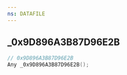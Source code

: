```yaml
---
ns: DATAFILE
---
```

## _0x9D896A3B87D96E2B

```c
// 0x9D896A3B87D96E2B
Any _0x9D896A3B87D96E2B();
```

